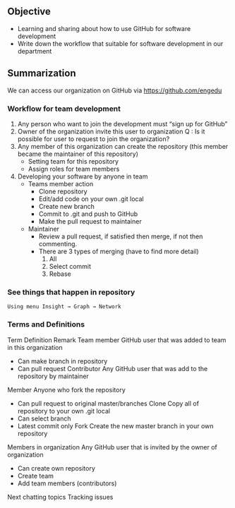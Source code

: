 ## Objective
- Learning and sharing about how to use GitHub for software development
- Write down the workflow that suitable for software development in our department

## Summarization
We can access our organization on GitHub via https://github.com/engedu
### Workflow for team development
1. Any person who want to join the development must “sign up for GitHub”
2. Owner of the organization invite this user to organization
    Q : Is it possible for user to request to join the organization?
3. Any member of this organization can create the repository (this member became the maintainer of this repository)
    - Setting team for this repository
    - Assign roles for team members
4. Developing your software by anyone in team
    - Teams member action
        - Clone repository
        - Edit/add code on your own .git local
        - Create new branch
        - Commit to .git and push to GitHub
        - Make the pull request to maintainer
    - Maintainer
        - Review a pull request, if satisfied then merge, if not then commenting.
        - There are 3 types of merging (have to find more detail)
            1. All
            2. Select commit
            3. Rebase
### See things that happen in repository
    Using menu Insight → Graph → Network

### Terms and Definitions

Term
Definition
Remark
Team member
GitHub user that was added to team in this organization
- Can make branch in repository
- Can pull request
Contributor
Any GitHub user that was add to the repository by maintainer 


Member
Anyone who fork the repository
- Can pull request to original master/branches
Clone
Copy all of repository to your own .git local
- Can select branch
- Latest commit only
Fork
Create the new master branch in your own repository


Members in organization
Any GitHub user that is invited by the owner of organization
- Can create own repository
- Create team
- Add team members (contributors)



Next chatting topics
Tracking issues
